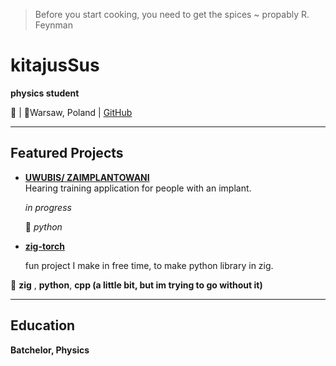 >Before you start cooking, you need to get the spices ~ propably R. Feynman

# kitajusSus
**physics student**

📧 | 📍Warsaw, Poland | [ GitHub](https://github.com/kitajuSus)

---



## Featured Projects

- **[UWUBIS/ ZAIMPLANTOWANI](https://github.com/kitajusSus/UwuBis-soundhelper)**  
  Hearing training application for people with an implant.
  
  *in progress*
  
   🌟 *python*
  
 - **[zig-torch](https://github.com/kitajusSus/zig-torch)**
  
   fun project I make in free time, to make python library in zig.
   
🌟 **zig** , **python**, **cpp (a little bit, but im trying to go without it)**


---

## Education
**Batchelor, Physics**  


